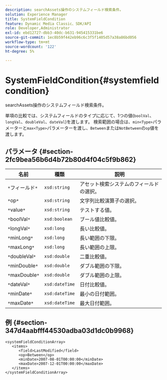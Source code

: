 ```yaml
---
description: searchAssets操作のシステムフィールド検索条件。
solution: Experience Manager
title: SystemFieldCondition
feature: Dynamic Media Classic、SDK/API
role: Developer,Administrator
exl-id: ebd12727-dbb3-40dc-b631-945415331be6
source-git-commit: 1ec8b59f442eb96c6c3f5f1405d57a38a86bd056
workflow-type: tm+mt
source-wordcount: '122'
ht-degree: 5%

---
```


# SystemFieldCondition{#systemfieldcondition}

searchAssets操作のシステムフィールド検索条件。

単項の比較では、システムフィールドのタイプに応じて、1つの値(`boolVal`、`longVal`、`doubleVal`、`dateVal`)を渡します。 検索範囲の場合は、`min<Type>`パラメーターと`max<Type>`パラメーターを渡し、`Between`または`NotBetween`の`op`値を渡します。

## パラメータ {#section-2fc9bea56b6d4b72b80d4f04c5f9b862}

| 名前 | 種類 | 説明 |
|---|---|---|
| `*`フィールド`*` | `xsd:string` | アセット検索システムのフィールドの選択。 |
| `*`op`*` | `xsd:string` | 文字列比較演算子の選択。 |
| `*`value`*` | `xsd:string` | テストする値。 |
| `*`boolVal`*` | `xsd:boolean` | ブール値比較値。 |
| `*`longVal`*` | `xsd:long` | 長い比較値。 |
| `*`minLong`*` | `xsd:long` | 長い範囲の下限。 |
| `*`maxLong`*` | `xsd:long` | 長い範囲の上限。 |
| `*`doubleVal`*` | `xsd:double` | 二重比較値。 |
| `*`minDouble`*` | `xsd:double` | ダブル範囲の下限。 |
| `*`maxDouble`*` | `xsd:double` | ダブル範囲の上限。 |
| `*`dateVal`*` | `xsd:dateTime` | 日付比較値。 |
| `*`minDate`*` | `xsd:dateTime` | 最小の日付範囲。 |
| `*`maxDate`*` | `xsd:dateTime` | 最大日付範囲。 |

## 例 {#section-347d4aabfff44530adba03d1dc0b9968}

```
<systemFieldConditionArray>
   <items>
      <field>LastModified</field>
      <op>Between</op>
      <minDate>2007-08-01T00:00:00</minDate>
      <maxDate>2007-12-01T00:00:00</maxDate>
   </items>
</systemFieldConditionArray>
```
